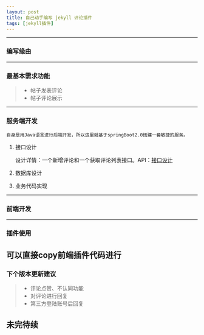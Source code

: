 ```yaml
---
layout: post
title: 自己动手编写 jekyll 评论插件
tags: [jekyll插件]
---
```


---
### 编写缘由

---
### 最基本需求功能
> * 帖子发表评论
> * 帖子评论展示

---

### 服务端开发
    自身是用Java语言进行后端开发，所以这里就基于springBoot2.0搭建一套敏捷的服务。
    

 1. 接口设计

    设计详情：一个新增评论和一个获取评论列表接口。API：[接口设计][1]
    

 2. 数据库设计
 3. 业务代码实现

---
### 前端开发


---
### 插件使用
可以直接copy前端插件代码进行
---
### 下个版本更新建议
> * 评论点赞、不认同功能
> * 对评论进行回复
> * 第三方登陆账号后回复


  [1]: https://www.zybuluo.com/shanbing/note/1219367

## 未完待续

